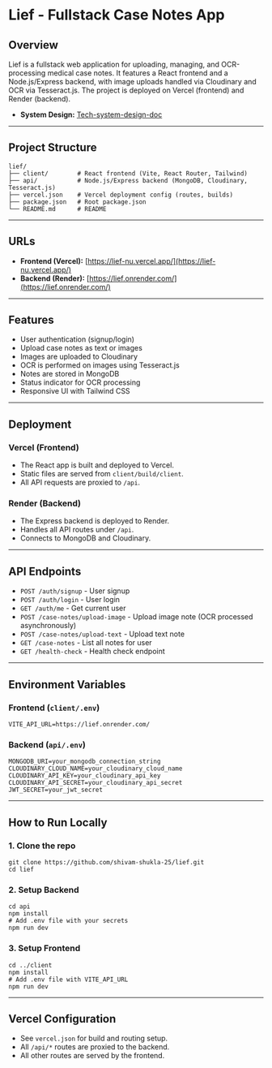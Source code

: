 # Lief - Fullstack Case Notes App

## Overview
Lief is a fullstack web application for uploading, managing, and OCR-processing medical case notes. It features a React frontend and a Node.js/Express backend, with image uploads handled via Cloudinary and OCR via Tesseract.js. The project is deployed on Vercel (frontend) and Render (backend).

- **System Design:** [Tech-system-design-doc](https://docs.google.com/document/d/1hpgztN1y2Nx2hjq0cINTL2ssMyJIw0JfPz5crHOcYKg/edit?usp=sharing)

---

## Project Structure

```
lief/
├── client/        # React frontend (Vite, React Router, Tailwind)
├── api/           # Node.js/Express backend (MongoDB, Cloudinary, Tesseract.js)
├── vercel.json    # Vercel deployment config (routes, builds)
├── package.json   # Root package.json
└── README.md      # README
```

---

## URLs

- **Frontend (Vercel):** [https://lief-nu.vercel.app/](https://lief-nu.vercel.app/)
- **Backend (Render):** [https://lief.onrender.com/](https://lief.onrender.com/)

---

## Features
- User authentication (signup/login)
- Upload case notes as text or images
- Images are uploaded to Cloudinary
- OCR is performed on images using Tesseract.js
- Notes are stored in MongoDB
- Status indicator for OCR processing
- Responsive UI with Tailwind CSS

---

## Deployment

### Vercel (Frontend)
- The React app is built and deployed to Vercel.
- Static files are served from `client/build/client`.
- All API requests are proxied to `/api`.

### Render (Backend)
- The Express backend is deployed to Render.
- Handles all API routes under `/api`.
- Connects to MongoDB and Cloudinary.

---

## API Endpoints

- `POST /auth/signup` - User signup
- `POST /auth/login` - User login
- `GET /auth/me` - Get current user
- `POST /case-notes/upload-image` - Upload image note (OCR processed asynchronously)
- `POST /case-notes/upload-text` - Upload text note
- `GET /case-notes` - List all notes for user
- `GET /health-check` - Health check endpoint

---

## Environment Variables

### Frontend (`client/.env`)
```
VITE_API_URL=https://lief.onrender.com/
```

### Backend (`api/.env`)
```
MONGODB_URI=your_mongodb_connection_string
CLOUDINARY_CLOUD_NAME=your_cloudinary_cloud_name
CLOUDINARY_API_KEY=your_cloudinary_api_key
CLOUDINARY_API_SECRET=your_cloudinary_api_secret
JWT_SECRET=your_jwt_secret
```

---

## How to Run Locally

### 1. Clone the repo
```
git clone https://github.com/shivam-shukla-25/lief.git
cd lief
```

### 2. Setup Backend
```
cd api
npm install
# Add .env file with your secrets
npm run dev
```

### 3. Setup Frontend
```
cd ../client
npm install
# Add .env file with VITE_API_URL
npm run dev
```

---

## Vercel Configuration
- See `vercel.json` for build and routing setup.
- All `/api/*` routes are proxied to the backend.
- All other routes are served by the frontend.
